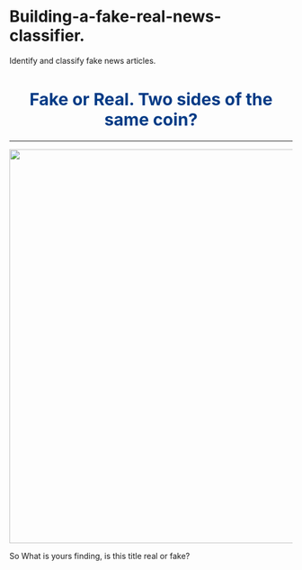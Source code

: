 # Building-a-fake-real-news-classifier.
Identify and classify fake news articles.

<h1 style="text-align: center;font-size: 30px; color: #013b86;">Fake or Real. Two sides of the same coin?</h1>

---

<center><img style="width: 700px;" src="https://images.ctfassets.net/yqezig6gzu6c/5ur280lovm0DKoHmlEGe1P/9779c9555ebed3dbd7e3445d0a666843/https___cdn2.hubspot.net_hubfs_656775_Fact_20Fake_201200_20x_20627px_2x-100_20copy.jpg?w=900&q=100"></center>



So What is yours finding, is this title real or fake?
